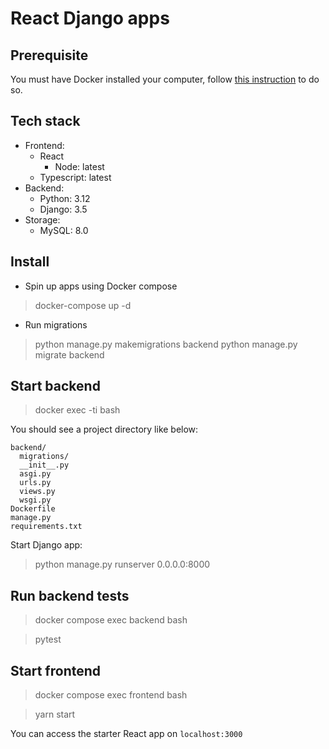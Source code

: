 # React Django apps

## Prerequisite

You must have Docker installed your computer, follow [this instruction](https://docs.docker.com/get-docker/) to do so.

## Tech stack

- Frontend:
  - React
    - Node: latest
  - Typescript: latest
- Backend:
  - Python: 3.12
  - Django: 3.5
- Storage:
  - MySQL: 8.0

## Install

- Spin up apps using Docker compose

> docker-compose up -d

- Run migrations

> python manage.py makemigrations backend
> python manage.py migrate backend

## Start backend

> docker exec -ti <backend-app-container> bash

You should see a project directory like below:
```
backend/
  migrations/
  __init__.py
  asgi.py
  urls.py
  views.py
  wsgi.py
Dockerfile
manage.py
requirements.txt
```

Start Django app:

> python manage.py runserver 0.0.0.0:8000

## Run backend tests

> docker compose exec backend bash

> pytest



## Start frontend

> docker compose exec frontend bash

> yarn start

You can access the starter React app on `localhost:3000`


